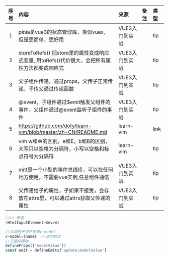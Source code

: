 | 序号 | 内容                                                            | 来源        | 备注 | 类型   |
|:--:|:--------------------------------------------------------------|:----------|:---|:-----|
| 1  | pinia是vue3的状态管理库，类似vuex，但是更简单，更好用                             | VUE3入门到实战 |    | tip  |
| 2  | storeToRefs() 把store里的属性变成响应式变量, 用toRefs()代价很大，会把所有属性方法都变成响应式 | VUE3入门到实战 |    | tip  |
| 3  | 父子组件传递，通过props，父传子正常传递，子传父通过传递函数                              | VUE3入门到实战 |    | tip  |
| 4  | @event，子组件通过$emit触发父组件的事件，父组件通过@event监听子组件的事件                 | VUE3入门到实战 |    | tip  |
| 5  | https://github.com/dofy/learn-vim/blob/master/zh-CN/README.md | learn-vim |    | link |
| 6  | vim w和W的区别，e和E，b和B的区别，大写只以空格为分隔符，小写以空格和标点符号为分隔符               | learn-vim |    | tip  |
| 7  | mitt是一个小型的事件总线库，可以在任何地方使用，不需要vue实例,任意组件通信                     | VUE3入门到实战 |    | tip  |
| 8  | 父传递给子的属性，子如果不接受，会存放在attrs里，可以通过attrs获取父传递的属性                  | VUE3入门到实战 |    | tip  |


```typescript
//ts 断言 
<HtmlInputElement>$event
```

```typescript
//父调用子组件传递v-model
v-model={name}  //双向绑定
//子组件接收
defineProps(['modelValue'])
const emit = defineEmits['update:modelValue']

```
                 